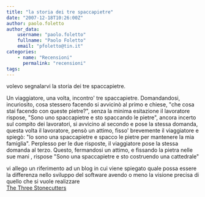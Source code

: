 ```yaml
---
title: "la storia dei tre spaccapietre"
date: "2007-12-18T10:26:00Z"
author: paolo.foletto
author_data:
    username: "paolo.foletto"
    fullname: "Paolo Foletto"
    email: "pfoletto@tin.it"
categories:
    - name: "Recensioni"
      permalink: "recensioni"
tags:
---
```


volevo segnalarvi la storia dei tre spaccapietre.

Un viaggiatore, una volta, incontro' tre spaccapietre. Domandandosi,
incuriosito, cosa stessero facendo si avvicinò al primo e chiese, "che
cosa stai facendo con queste pietre?", senza la minima esitazione il
lavoratore rispose, "Sono uno spaccapietre e sto spaccando le pietre",
ancora incerto sul compito dei lavoratori, si avvicino al secondo e pose
la stessa domanda, questa volta il lavoratore, pensò un attimo, fisso'
brevemente il viaggiatore e spiegò: "Io sono una spaccapietre e spacco
le pietre per mantenere la mia famiglia". Perplesso per le due risposte,
il viaggiatore pose la stessa domanda al terzo. Questo, fermandosi un
attimo, e fissando la pietra nelle sue mani , rispose "Sono una
spaccapietre e sto costruendo una cattedrale"

vi allego un riferimento ad un blog in cui viene spiegato quale possa
essere la differenza nello sviluppo del software avendo o meno la
visione precisa di quello che si vuole realizzare\
<a href="http://blogs.msdn.com/steverowe/archive/2007/07/04/the-three-stonecutters.aspx">The
Three Stonecutters</a>
